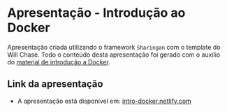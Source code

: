 # Apresentação - Introdução ao Docker

Apresentação criada utilizando o framework `Sharingan` com o template do Will Chase. Todo o conteúdo desta apresentação foi gerado com o auxílio do [material de introdução a Docker](https://github.com/dataAt/introducao-docker).

## Link da apresentação

- A apresentação está disponível em: [intro-docker.netlify.com](https://intro-docker.netlify.com/intro_docker_2019.html)
